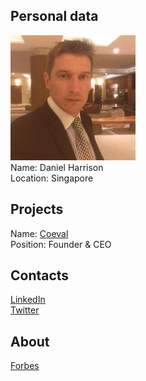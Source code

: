 ## Personal data
![ photo](photo/daniel_harrison.jpg)  
Name: Daniel Harrison  
Location: Singapore  
## Projects 
Name: [Coeval](../projects/coeval.md)  
Position: Founder & CEO  
## Contacts
[LinkedIn](https://www.linkedin.com/in/dmhco/?ppe=1)  
[Twitter](https://twitter.com/dmhco)   
## About
[Forbes](https://www.forbes.com/sites/daharrison/#e1fcda17df6d)
